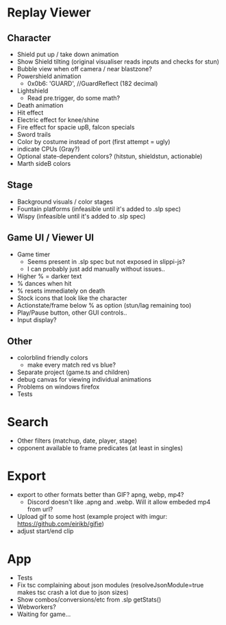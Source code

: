 # Replay Viewer

## Character

- Shield put up / take down animation
- Show Shield tilting (original visualiser reads inputs and checks for stun)
- Bubble view when off camera / near blastzone?
- Powershield animation
  - 0x0b6: 'GUARD', //GuardReflect (182 decimal)
- Lightshield
  - Read pre.trigger, do some math?
- Death animation
- Hit effect
- Electric effect for knee/shine
- Fire effect for spacie upB, falcon specials
- Sword trails
- Color by costume instead of port (first attempt = ugly)
- indicate CPUs (Gray?)
- Optional state-dependent colors? (hitstun, shieldstun, actionable)
- Marth sideB colors

## Stage

- Background visuals / color stages
- Fountain platforms (infeasible until it's added to .slp spec)
- Wispy (infeasible until it's added to .slp spec)

## Game UI / Viewer UI

- Game timer
  - Seems present in .slp spec but not exposed in slippi-js?
  - I can probably just add manually without issues..
- Higher % = darker text
- % dances when hit
- % resets immediately on death
- Stock icons that look like the character
- Actionstate/frame below % as option (stun/lag remaining too)
- Play/Pause button, other GUI controls..
- Input display?

## Other

- colorblind friendly colors
  - make every match red vs blue?
- Separate project (game.ts and children)
- debug canvas for viewing individual animations
- Problems on windows firefox
- Tests

# Search

- Other filters (matchup, date, player, stage)
- opponent available to frame predicates (at least in singles)

# Export

- export to other formats better than GIF? apng, webp, mp4?
  - Discord doesn't like .apng and .webp. Will it allow embeded mp4 from url?
- Upload gif to some host (example project with imgur: https://github.com/eirikb/gifie)
- adjust start/end clip

# App

- Tests
- Fix tsc complaining about json modules (resolveJsonModule=true makes
  tsc crash a lot due to json sizes)
- Show combos/conversions/etc from .slp getStats()
- Webworkers?
- Waiting for game...
